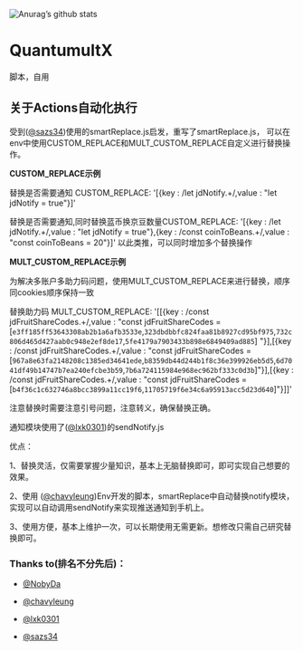 ![Anurag’s github stats](https://github-readme-stats.vercel.app/api?username=yangtingxiao&show_icons=true&icon_color=CE1D2D&text_color=718096&bg_color=ffffff&hide_title=true)
# QuantumultX
脚本，自用

## 关于Actions自动化执行

受到([@sazs34](https://github.com/sazs34/MyActions))使用的smartReplace.js启发，重写了smartReplace.js，
可以在env中使用CUSTOM_REPLACE和MULT_CUSTOM_REPLACE自定义进行替换操作。

**CUSTOM_REPLACE示例**

替换是否需要通知 CUSTOM_REPLACE: '[{key : /let jdNotify.+/,value : "let jdNotify = true"}]'

替换是否需要通知,同时替换蓝币换京豆数量CUSTOM_REPLACE: '[{key : /let jdNotify.+/,value : "let jdNotify = true"},{key : /const coinToBeans.+/,value : "const coinToBeans = 20"}]'
以此类推，可以同时增加多个替换操作

**MULT_CUSTOM_REPLACE示例**

为解决多账户多助力码问题，使用MULT_CUSTOM_REPLACE来进行替换，顺序同cookies顺序保持一致

替换助力码 MULT_CUSTOM_REPLACE: '[[{key : /const jdFruitShareCodes.+/,value : "const jdFruitShareCodes = [`e3ff185ff53643308ab2b1a6afb3533e`,`323dbdbbfc824faa81b8927cd95bf975`,`732c806d465d427aab0c948e2ef8de17`,`5fe4179a7903433b898e6849409ad885`] "}],[{key : /const jdFruitShareCodes.+/,value : "const jdFruitShareCodes = [`967a8e63fa2148208c1385ed34641ede`,`b8359db44d244b1f8c36e399926eb5d5`,`6d7041df49b14747b7ea240efcbe3b59`,`7b6a724115984e968ec962bf333c0d3b`]"}],[{key : /const jdFruitShareCodes.+/,value : "const jdFruitShareCodes = [`b4f36c1c632746a8bcc3899a11cc19f6`,`11705719f6e34c6a95913acc5d23d640`]"}]]'

注意替换时需要注意引号问题，注意转义，确保替换正确。

通知模块使用了([@lxk0301](https://github.com/lxk0301/scripts))的sendNotify.js

优点：

1、替换灵活，仅需要掌握少量知识，基本上无脑替换即可，即可实现自己想要的效果。

2、使用 ([@chavyleung](https://github.com/chavyleung))Env开发的脚本，smartReplace中自动替换notify模块，实现可以自动调用sendNotify来实现推送通知到手机上。

3、使用方便，基本上维护一次，可以长期使用无需更新。想修改只需自己研究替换即可。

### Thanks to(排名不分先后)：
* [@NobyDa](https://github.com/NobyDa)

* [@chavyleung](https://github.com/chavyleung)

* [@lxk0301](https://github.com/lxk0301/scripts)

* [@sazs34](https://github.com/sazs34/MyActions)
